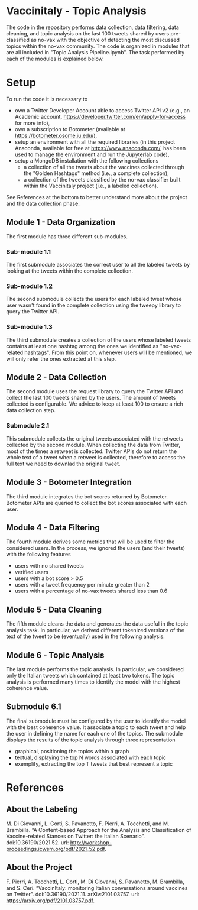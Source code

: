 # Vaccinitaly - Topic Analysis
The code in the repository performs data collection, data filtering, data cleaning, and topic analysis on the last 100 tweets shared by users pre-classified as no-vax with the objective of detecting the most discussed topics within the no-vax community.
The code is organized in modules that are all included in "Topic Analysis Pipeline.ipynb".
The task performed by each of the modules is explained below.

# Setup
To run the code it is necessary to
- own a Twitter Developer Account able to access Twitter API v2 (e.g., an Academic account, https://developer.twitter.com/en/apply-for-access for more info),
- own a subscription to Botometer (available at https://botometer.osome.iu.edu/),
- setup an environment with all the required libraries (in this project Anaconda, available for free at https://www.anaconda.com/, has been used to manage the environment and run the Jupyterlab code),
- setup a MongoDB installation with the following collections
  - a collection of all the tweets about the vaccines collected through the "Golden Hashtags" method (i.e., a complete collection),
  - a collection of the tweets classified by the no-vax classifier built within the Vaccinitaly project (i.e., a labeled collection).

See References at the bottom to better understand more about the project and the data collection phase.

## Module 1 - Data Organization
The first module has three different sub-modules.

### Sub-module 1.1
The first submodule associates the correct user to all the labeled tweets by looking at the tweets within the complete collection.

### Sub-module 1.2
The second submodule collects the users for each labeled tweet whose user wasn't found in the complete collection using the tweepy library to query the Twitter API.

### Sub-module 1.3
The third submodule creates a collection of the users whose labeled tweets contains at least one hashtag among the ones we identified as "no-vax-related hashtags".
From this point on, whenever users will be mentioned, we will only refer the ones extracted at this step.

## Module 2 - Data Collection
The second module uses the request library to query the Twitter API and collect the last 100 tweets shared by the users.
The amount of tweets collected is configurable. We advice to keep at least 100 to ensure a rich data collection step.

### Submodule 2.1
This submodule collects the original tweets associated with the retweets collected by the second module.
When collecting the data from Twitter, most of the times a retweet is collected. Twitter APIs do not return the whole text of a tweet when a retweet is collected, therefore to access the full text we need to downlad the original tweet.

## Module 3 - Botometer Integration
The third module integrates the bot scores returned by Botometer.
Botometer APIs are queried to collect the bot scores associated with each user.

## Module 4 - Data Filtering
The fourth module derives some metrics that will be used to filter the considered users.
In the process, we ignored the users (and their tweets) with the following features
- users with no shared tweets
- verified users
- users with a bot score > 0.5
- users with a tweet frequency per minute greater than 2
- users with a percentage of no-vax tweets shared less than 0.6

## Module 5 - Data Cleaning
The fifth module cleans the data and generates the data useful in the topic analysis task.
In particular, we derived different tokenized versions of the text of the tweet to be (eventually) used in the following analysis.

## Module 6 - Topic Analysis
The last module performs the topic analysis.
In particular, we considered only the Italian tweets which contained at least two tokens.
The topic analysis is performed many times to identify the model with the highest coherence value.

## Submodule 6.1
The final submodule must be configured by the user to identify the model with the best coherence value.
It associate a topic to each tweet and help the user in defining the name for each one of the topics.
The submodule displays the results of the topic analysis through three representation
- graphical, positioning the topics within a graph
- textual, displaying the top N words associated with each topic
- exemplify, extracting the top T tweets that best represent a topic

# References
## About the Labeling
M. Di Giovanni, L. Corti, S. Pavanetto, F. Pierri, A. Tocchetti, and M. Brambilla. “A Content-based Approach for the Analysis and Classification of Vaccine-related Stances on Twitter: the Italian Scenario”. doi:10.36190/2021.52. url: http://workshop-proceedings.icwsm.org/pdf/2021_52.pdf.

## About the Project
F. Pierri, A. Tocchetti, L. Corti, M. Di Giovanni, S. Pavanetto, M. Brambilla, and S. Ceri. “VaccinItaly: monitoring Italian conversations around vaccines on Twitter”. doi:10.36190/2021.11. arXiv:2101.03757. url: https://arxiv.org/pdf/2101.03757.pdf.
